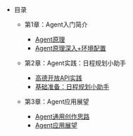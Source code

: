 - 目录
  - 第1章：Agent入门简介
    - [Agent原理](./docs/第一章：Agent简介/1.1%20Agent原理.md)
    - [Agent原理深入+环境配置](./docs/第一章：Agent简介/1.2%20Agent原理深入+环境配置.md)

  - 第2章：Agent实践：日程规划小助手
    - [高德开放API实践](./docs/第二章：Agent实践/2.1%20高德开放API实践.md)
    - [基础准备：日程规划小助手](./docs/第二章：Agent实践/2.2%20日程规划小助手.md)

  - 第3章：Agent应用展望
    - [Agent通用创作思路](./docs/第三章：Agent应用展望/3.1%20Agent通用创作思路.md)
    - [Agent应用展望](./docs/第三章：Agent应用展望/3.2%20Agent应用展望.md)
